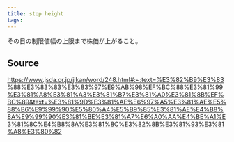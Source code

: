 ```yaml
---
title: stop height
tags: 
---
```


その日の制限値幅の上限まで株価が上がること。

## Source
https://www.jsda.or.jp/jikan/word/248.html#:~:text=%E3%82%B9%E3%83%88%E3%83%83%E3%83%97%E9%AB%98%EF%BC%88%E3%81%99%E3%81%A8%E3%81%A3%E3%81%B7%E3%81%A0%E3%81%8B%EF%BC%89&text=%E3%81%9D%E3%81%AE%E6%97%A5%E3%81%AE%E5%88%B6%E9%99%90%E5%80%A4%E5%B9%85%E3%81%AE%E4%B8%8A%E9%99%90%E3%81%BE%E3%81%A7%E6%A0%AA%E4%BE%A1%E3%81%8C%E4%B8%8A%E3%81%8C%E3%82%8B%E3%81%93%E3%81%A8%E3%80%82